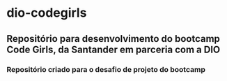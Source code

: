 # dio-codegirls
## Repositório para desenvolvimento do bootcamp Code Girls, da Santander em parceria com a DIO
### Repositório criado para o desafio de projeto do bootcamp
